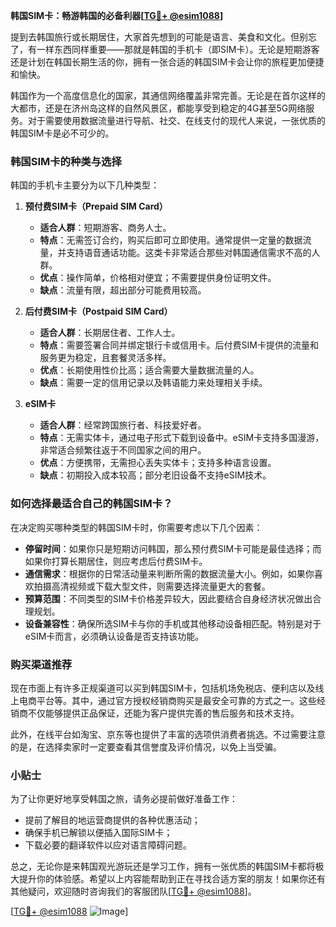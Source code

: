 **韩国SIM卡：畅游韩国的必备利器[[TG💪+ @esim1088](https://t.me/s/esim1088)]**

提到去韩国旅行或长期居住，大家首先想到的可能是语言、美食和文化。但别忘了，有一样东西同样重要——那就是韩国的手机卡（即SIM卡）。无论是短期游客还是计划在韩国长期生活的你，拥有一张合适的韩国SIM卡会让你的旅程更加便捷和愉快。

韩国作为一个高度信息化的国家，其通信网络覆盖非常完善。无论是在首尔这样的大都市，还是在济州岛这样的自然风景区，都能享受到稳定的4G甚至5G网络服务。对于需要使用数据流量进行导航、社交、在线支付的现代人来说，一张优质的韩国SIM卡是必不可少的。

### 韩国SIM卡的种类与选择

韩国的手机卡主要分为以下几种类型：

1. **预付费SIM卡（Prepaid SIM Card）**
   - **适合人群**：短期游客、商务人士。
   - **特点**：无需签订合约，购买后即可立即使用。通常提供一定量的数据流量，并支持语音通话功能。这类卡非常适合那些对韩国通信需求不高的人群。
   - **优点**：操作简单，价格相对便宜；不需要提供身份证明文件。
   - **缺点**：流量有限，超出部分可能费用较高。

2. **后付费SIM卡（Postpaid SIM Card）**
   - **适合人群**：长期居住者、工作人士。
   - **特点**：需要签署合同并绑定银行卡或信用卡。后付费SIM卡提供的流量和服务更为稳定，且套餐灵活多样。
   - **优点**：长期使用性价比高；适合需要大量数据流量的人。
   - **缺点**：需要一定的信用记录以及韩语能力来处理相关手续。

3. **eSIM卡**
   - **适合人群**：经常跨国旅行者、科技爱好者。
   - **特点**：无需实体卡，通过电子形式下载到设备中。eSIM卡支持多国漫游，非常适合频繁往返于不同国家之间的用户。
   - **优点**：方便携带，无需担心丢失实体卡；支持多种语言设置。
   - **缺点**：初期投入成本较高；部分老旧设备不支持eSIM技术。

### 如何选择最适合自己的韩国SIM卡？

在决定购买哪种类型的韩国SIM卡时，你需要考虑以下几个因素：

- **停留时间**：如果你只是短期访问韩国，那么预付费SIM卡可能是最佳选择；而如果你打算长期居住，则应考虑后付费SIM卡。
- **通信需求**：根据你的日常活动量来判断所需的数据流量大小。例如，如果你喜欢拍摄高清视频或下载大型文件，则需要选择流量更大的套餐。
- **预算范围**：不同类型的SIM卡价格差异较大，因此要结合自身经济状况做出合理规划。
- **设备兼容性**：确保所选SIM卡与你的手机或其他移动设备相匹配。特别是对于eSIM卡而言，必须确认设备是否支持该功能。

### 购买渠道推荐

现在市面上有许多正规渠道可以买到韩国SIM卡，包括机场免税店、便利店以及线上电商平台等。其中，通过官方授权经销商购买是最安全可靠的方式之一。这些经销商不仅能够提供正品保证，还能为客户提供完善的售后服务和技术支持。

此外，在线平台如淘宝、京东等也提供了丰富的选项供消费者挑选。不过需要注意的是，在选择卖家时一定要查看其信誉度及评价情况，以免上当受骗。

### 小贴士

为了让你更好地享受韩国之旅，请务必提前做好准备工作：
- 提前了解目的地运营商提供的各种优惠活动；
- 确保手机已解锁以便插入国际SIM卡；
- 下载必要的翻译软件以应对语言障碍问题。

总之，无论你是来韩国观光游玩还是学习工作，拥有一张优质的韩国SIM卡都将极大提升你的体验感。希望以上内容能帮助到正在寻找合适方案的朋友！如果你还有其他疑问，欢迎随时咨询我们的客服团队[[TG💪+ @esim1088](https://t.me/s/esim1088)]。

[[TG💪+ @esim1088](https://t.me/s/esim1088) ![Image](https://i.postimg.cc/4NQfJmqS/Snipaste-2025-05-13-00-14-12.png)]